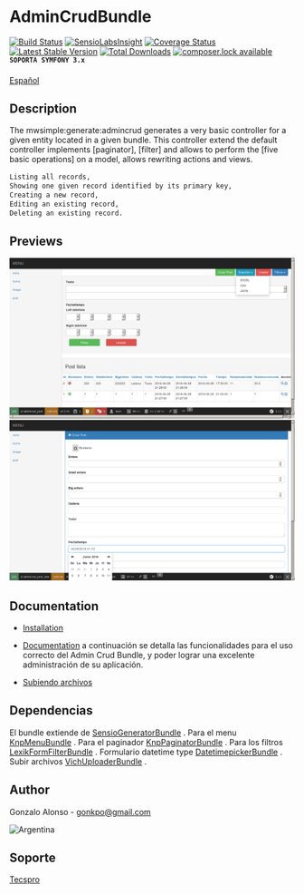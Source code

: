 AdminCrudBundle
===============
[![Build Status](https://api.travis-ci.org/MWSimple/AdminCrudBundle.svg?branch=version30)](https://travis-ci.org/MWSimple/AdminCrudBundle)
[![SensioLabsInsight](https://insight.sensiolabs.com/projects/4bd204f1-2be2-4022-8a2e-6b70c0065cba/mini.png)](https://insight.sensiolabs.com/projects/4bd204f1-2be2-4022-8a2e-6b70c0065cba)
[![Coverage Status](https://coveralls.io/repos/github/MWSimple/AdminCrudBundle/badge.svg?branch=version30)](https://coveralls.io/github/MWSimple/AdminCrudBundle?branch=version30)
[![Latest Stable Version](https://poser.pugx.org/mwsimple/admin-crud/version)](https://packagist.org/packages/mwsimple/admin-crud) [![Total Downloads](https://poser.pugx.org/mwsimple/admin-crud/downloads)](https://packagist.org/packages/mwsimple/admin-crud) [![composer.lock available](https://poser.pugx.org/mwsimple/admin-crud/composerlock)](https://packagist.org/packages/mwsimple/admin-crud)
<sup><kbd>**SOPORTA SYMFONY 3.x**</kbd></sup>

[Español](README.md)

Description
-----------

The mwsimple:generate:admincrud generates a very basic controller for a given entity located in a given bundle. This controller extend the default controller implements [paginator], [filter] and allows to perform the [five basic operations] on a model, allows rewriting actions and views.

    Listing all records,
    Showing one given record identified by its primary key,
    Creating a new record,
    Editing an existing record,
    Deleting an existing record.

## Previews

![Listar](https://raw.githubusercontent.com/MWSimple/AdminCrudBundle/version30/Resources/doc/preview_list.png "Listar")
![Crear](https://raw.githubusercontent.com/MWSimple/AdminCrudBundle/version30/Resources/doc/preview_new.png "Crear")

Documentation
-------------

* [Installation](Resources/doc/instalacion_en.md)

* [Documentation](Resources/doc/documentacion_en.md) a continuación se detalla las funcionalidades para el uso correcto del Admin Crud Bundle, y poder lograr una excelente administración de su aplicación.

* [Subiendo archivos](Resources/doc/subirarchivos.md)

## Dependencias

El bundle extiende de    [SensioGeneratorBundle](https://github.com/sensio/SensioGeneratorBundle) .
Para el menu             [KnpMenuBundle](https://github.com/KnpLabs/KnpMenuBundle) .
Para el paginador        [KnpPaginatorBundle](https://github.com/KnpLabs/KnpPaginatorBundle) .
Para los filtros         [LexikFormFilterBundle](https://github.com/lexik/LexikFormFilterBundle) .
Formulario datetime type [DatetimepickerBundle](https://github.com/lexik/LexikFormFilterBundle) .
Subir archivos           [VichUploaderBundle](https://github.com/dustin10/VichUploaderBundle) .

## Author
Gonzalo Alonso - gonkpo@gmail.com

![Argentina](http://www.messentools.com/images/emoticones/banderas/MessenTools.com-Flag-of-Argentina.png "Argentina")

## Soporte
[Tecspro](http://www.tecspro.com.ar)
